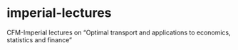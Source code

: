 # imperial-lectures
CFM-Imperial lectures on “Optimal transport and applications to economics, statistics and finance” 
